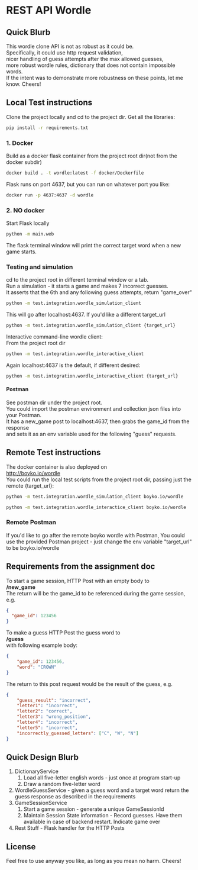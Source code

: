 # REST API Wordle
## Quick Blurb
This wordle clone API is not as robust as it could be.  
Specifically, it could use http request validation,  
nicer handling of guess attempts after the max allowed guesses,  
more robust wordle rules, dictionary that does not contain impossible words.  
If the intent was to demonstrate more robustness on these points, let me know. Cheers!

## Local Test instructions
Clone the project locally and cd to the project dir.
Get all the libraries:  
```bash
pip install -r requirements.txt
```
### 1. Docker

Build as a docker flask container from the project root dir(not from the docker subdir)
```bash
docker build . -t wordle:latest -f docker/Dockerfile
```

Flask runs on port 4637, but you can run on whatever port you like:
```bash
docker run -p 4637:4637 -d wordle
```

### 2. NO docker

Start Flask locally
```bash
python -m main.web
```
The flask terminal window will print the correct target word when a new game starts.  

### Testing and simulation

cd to the project root in different terminal window or a tab.  
Run a simulation - it starts a game and makes 7 incorrect guesses.  
It asserts that the 6th and any following guess attempts, return "game_over"
```bash
python -m test.integration.wordle_simulation_client
```
This will go after localhost:4637. If you'd like a different target_url

```bash
python -m test.integration.wordle_simulation_client {target_url}
```

Interactive command-line wordle client:  
From the project root dir  
```bash
python -m test.integration.wordle_interactive_client
```
Again localhost:4637 is the default, if different desired:
```bash
python -m test.integration.wordle_interactive_client {target_url}
```

#### Postman
See postman dir under the project root.  
You could import the postman environment and collection json files into your Postman.  
It has a new_game post to localhost:4637, then grabs the game_id from the response  
and sets it as an env variable used for the following "guess" requests.

## Remote Test instructions
The docker container is also deployed on  
http://boyko.io/wordle  
You could run the local test scripts from the project root dir, passing just the remote {target_url}:  
```bash
python -m test.integration.wordle_simulation_client boyko.io/wordle
```
```bash
python -m test.integration.wordle_interactice_client boyko.io/wordle
```

### Remote Postman
If you'd like to go after the remote boyko wordle with Postman, 
You could use the provided Postman project - just change the env variable "target_url" to be boyko.io/wordle 



## Requirements from the assignment doc
To start a game session, HTTP Post with an empty body to  
**/new_game**  
The return will be the game_id to be referenced during the game session, e.g.
```json
{
  "game_id": 123456
}
```

To make a guess HTTP Post the guess word to  
**/guess**  
with following example body:
```json
{
    "game_id": 123456, 
    "word": "CROWN"
}
```
The return to this post request would be the result of the guess, e.g.
```json
{
    "guess_result": "incorrect",
    "letter1": "incorrect", 
    "letter2": "correct", 
    "letter3": "wrong_position", 
    "letter4": "incorrect", 
    "letter5": "incorrect", 
    "incorrectly_guessed_letters": ["C", "W", "N"]
}
```

## Quick Design Blurb

1. DictionaryService
   1. Load all five-letter english words - just once at program start-up
   2. Draw a random five-letter word
2. WordleGuessService - given a guess word and a target word return the guess response as described in the requirements
3. GameSessionService
   1. Start a game session - generate a unique GameSessionId
   2. Maintain Session State information - Record guesses. Have them available in case of backend restart. Indicate game over
4. Rest Stuff - Flask handler for the HTTP Posts

## License
Feel free to use anyway you like, as long as you mean no harm. Cheers!